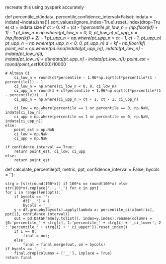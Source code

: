 recreate this using pyspark accurately 


def percentile_ci(indata, percentile,confidence_interval=False):
    indata = indata[~indata.isna()].sort_values(ignore_index=True).reset_index(drop=True)
    ct = indata.size
    if ct > 0:
        kf = (ct - 1)*percentile 
        pt_low_n = (np.floor(kf) + 1) - 1
        pt_low_n = np.where(pt_low_n < 0, 0, pt_low_n)
        pt_upp_n = (np.floor(kf) + 2) - 1
        pt_upp_n = np.where(pt_upp_n > ct - 1, ct - 1, pt_upp_n)
        pt_upp_n = np.where(pt_upp_n < 0, 0, pt_upp_n)
        d = kf - np.floor(kf)
        point_est = np.where(pd.isna(indata[pt_upp_n]), indata[pt_low_n] - indata[pt_low_n]*d,\
                           indata[pt_low_n] + d*(indata[pt_upp_n] - indata[pt_low_n]))
        point_est = round(point_est*10000)/10000
    
    # Altman CI
        ci_low_n = round(ct*percentile - 1.96*np.sqrt(ct*percentile*(1 - percentile))) - 1
        ci_low_n = np.where(ci_low_n < 0, 0, ci_low_n)
        ci_upp_n = round(1 + ct*percentile + 1.96*np.sqrt(ct*percentile*(1 - percentile))) - 1
        ci_upp_n = np.where(ci_upp_n > ct - 1, ct - 1, ci_upp_n)
            
        ci_low = np.where(percentile == 1 or percentile == 0, np.NaN, indata[ci_low_n])
        ci_upp = np.where(percentile == 1 or percentile == 0, np.NaN, indata[ci_upp_n])
    else:
        point_est = np.NaN
        ci_low = np.NaN
        ci_upp = np.NaN
        
    if confidence_interval == True:
        return point_est, ci_low, ci_upp 
    else:
        return point_est
        
def calculate_percentile(df, metric, ppt, confidence_interval = False, bycols = ''):
  
    strg = [str(round(100*x)) if 100*x == round(100*x) else str(100*x).replace('.', '_') for x in ppt]
    for i in range(len(ppt)):
        if bycols == '':
            df['__'] = 1
            bycols = '__'
        y = df.groupby(bycols).apply(lambda x: percentile_ci(x[metric], ppt[i], confidence_interval))
        out = pd.DataFrame(y.tolist(), index=y.index).rename(columns = {0:'percentile_' + strg[i], 1:'percentile_' + strg[i] + '_ci_lower', 2 : 'percentile_' + strg[i] + '_ci_upper'}).reset_index()
        if i == 0:
            final = out;
        else:
            final = final.merge(out, on = bycols)
    if bycols == '__':
        final.drop(columns = ['__'], inplace = True)
    return final
